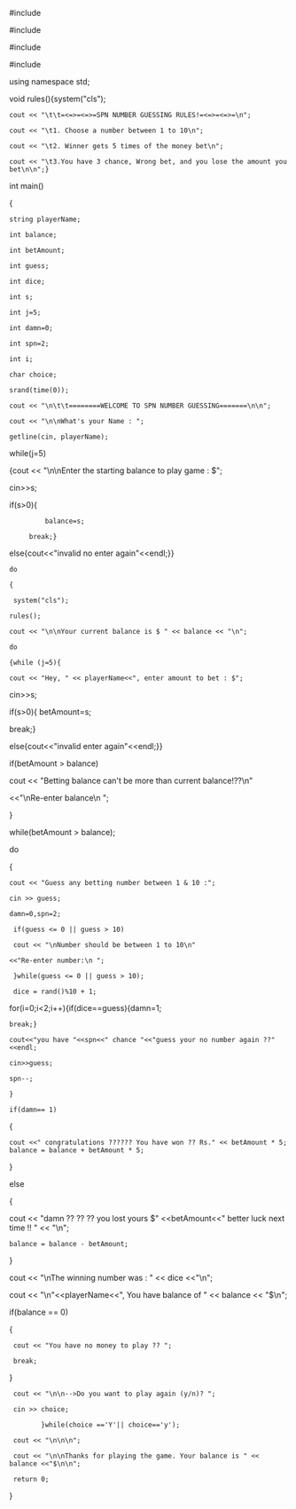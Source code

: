 #include <iostream>

#include <string> 

#include <cstdlib>  

#include <ctime>

using namespace std;

void rules(){system("cls");

    cout << "\t\t=<=>=<=>=SPN NUMBER GUESSING RULES!=<=>=<=>=\n";

    cout << "\t1. Choose a number between 1 to 10\n";

    cout << "\t2. Winner gets 5 times of the money bet\n";

    cout << "\t3.You have 3 chance, Wrong bet, and you lose the amount you bet\n\n";}

int main()

{

    string playerName;

    int balance;

    int betAmount;

    int guess;

    int dice;

    int s;

    int j=5;

    int damn=0;

    int spn=2;

    int i; 

    char choice;

    srand(time(0)); 

    cout << "\n\t\t========WELCOME TO SPN NUMBER GUESSING=======\n\n";

    cout << "\n\nWhat's your Name : ";

    getline(cin, playerName);

                                                                    

 while(j=5)

 {cout << "\n\nEnter the starting balance to play game : $";

  cin>>s;

  if(s>0){

             balance=s;

         break;}

  else{cout<<"invalid no enter again"<<endl;}}

    do

    {

     system("cls");

    rules();

    cout << "\n\nYour current balance is $ " << balance << "\n";

    do

    {while (j=5){

    cout << "Hey, " << playerName<<", enter amount to bet : $";

 cin>>s; 

 if(s>0){ betAmount=s;

 break;}

 else{cout<<"invalid enter again"<<endl;}}

 if(betAmount > balance)

cout << "Betting balance can't be more than current balance!??\n"

  <<"\nRe-enter balance\n ";

  }

  while(betAmount > balance);

 do

 {

    cout << "Guess any betting number between 1 & 10 :";

    cin >> guess;

    damn=0,spn=2;

     if(guess <= 0 || guess > 10)

     cout << "\nNumber should be between 1 to 10\n"

    <<"Re-enter number:\n ";

     }while(guess <= 0 || guess > 10);

     dice = rand()%10 + 1;

   for(i=0;i<2;i++){if(dice==guess){damn=1;

    break;}

    cout<<"you have "<<spn<<" chance "<<"guess your no number again ??"<<endl;

    cin>>guess;

    spn--;

	}

    if(damn== 1)

   {

    cout <<" congratulations ?????? You have won ?? Rs." << betAmount * 5;  balance = balance + betAmount * 5;

   }

  else

 {

  cout << "damn ?? ?? ?? you lost yours $" <<betAmount<<" better luck next time !! " << "\n";

    balance = balance - betAmount;

 }

  cout << "\nThe winning number was : " << dice <<"\n";

  cout << "\n"<<playerName<<", You have balance of " << balance << "$\n";

  if(balance == 0)

 {

     

     cout << "You have no money to play ?? ";

     break;

     

 }

     cout << "\n\n-->Do you want to play again (y/n)? ";

     cin >> choice;

            }while(choice =='Y'|| choice=='y');

     cout << "\n\n\n";

     cout << "\n\nThanks for playing the game. Your balance is " << balance <<"$\n\n";

     return 0;

    

}
